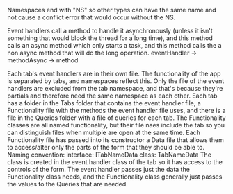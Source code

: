 Namespaces end with "NS" so other types can have the same name and not
cause a conflict error that would occur without the NS.

Event handlers call a method to handle it asynchronously (unless it isn't
something that would block the thread for a long time), and this method calls
an async method which only starts a task, and this method calls the a non async
method that will do the long operation.
eventHandler -> methodAsync -> method

Each tab's event handlers are in their own file. The functionality of the app is separated
by tabs, and namespaces reflect this. Only the file of the event handlers are excluded
from the tab namespace, and that's because they're partials and therefore need the same
namespace as each other.
Each tab has a folder in the Tabs folder that contains the event handler file, a Functionality file
with the methods the event handler file uses, and there is a file in the Queries folder with a file
of queries for each tab.
The Functionality classes are all named functionality, but their file naes include the tab so you can
distinguish files when multiple are open at the same
time.
Each Functionality file has passed into its constructor a Data file that allows them to access/alter only
the parts of the form that they should be able to.
Naming convention:
	interface: ITabNameData
	class: TabNameData
The class is created in the event handler class of the tab so it has access to the controls of the form.
The event handler passes just the data the Functionality class needs, and the Functionality class generally
just passes the values to the Queries that are needed.
